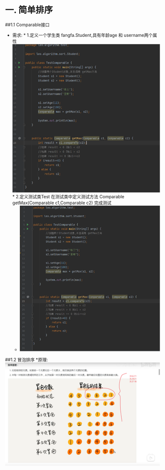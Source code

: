 # 一. 简单排序
##1.1 Comparable接口
* 需求:
  * 
    1.定义一个学生类 fangfa.Student,具有年龄age 和 username两个属性
  ![img_1.png](img_1.png)
  * 
    2.定义测试类Test 在测试类中定义测试方法 Comparable getMax(Comparable c1,Comparable c2) 完成测试
  * ![img.png](img.png)

    
##1.2 冒泡排序
*原理:![img_3.png](img_3.png)
